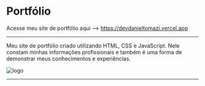 # Portfólio
Acesse meu site de portfólio aqui --> https://devdanieltomazi.vercel.app
****
Meu site de portfólio criado utilizando HTML, CSS e JavaScript. Nele constam minhas informações profissionais e também é uma forma de demonstrar meus conhecimentos e experiências.

![logo](https://github.com/DanielTomazi/Portfolio/blob/main/Minha%20logo.png)
***

